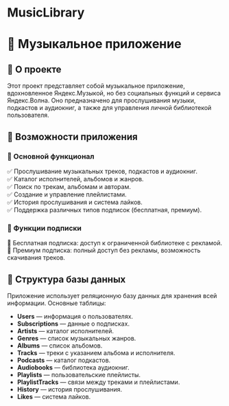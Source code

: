 # MusicLibrary
# 🎵 Музыкальное приложение

## 📌 О проекте
Этот проект представляет собой музыкальное приложение, вдохновленное Яндекс.Музыкой, но без социальных функций и сервиса Яндекс.Волна. Оно предназначено для прослушивания музыки, подкастов и аудиокниг, а также для управления личной библиотекой пользователя.

## 🎼 Возможности приложения
### 🔹 Основной функционал
✅ Прослушивание музыкальных треков, подкастов и аудиокниг.  
✅ Каталог исполнителей, альбомов и жанров.  
✅ Поиск по трекам, альбомам и авторам.  
✅ Создание и управление плейлистами.  
✅ История прослушивания и система лайков.  
✅ Поддержка различных типов подписок (бесплатная, премиум).  

### 🔹 Функции подписки
🔹 Бесплатная подписка: доступ к ограниченной библиотеке с рекламой.  
🔹 Премиум подписка: полный доступ без рекламы, возможность скачивания треков.  

## 📁 Структура базы данных
Приложение использует реляционную базу данных для хранения всей информации. Основные таблицы:

- **Users** — информация о пользователях.
- **Subscriptions** — данные о подписках.
- **Artists** — каталог исполнителей.
- **Genres** — список музыкальных жанров.
- **Albums** — список альбомов.
- **Tracks** — треки с указанием альбома и исполнителя.
- **Podcasts** — каталог подкастов.
- **Audiobooks** — библиотека аудиокниг.
- **Playlists** — пользовательские плейлисты.
- **PlaylistTracks** — связи между треками и плейлистами.
- **History** — история прослушивания.
- **Likes** — система лайков.
#